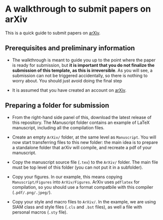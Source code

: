 # A walkthrough to submit papers on arXiv

This is a quick guide to submit papers on [arXiv](https://arxiv.org). 

## Prerequisites and preliminary information

* The walkthrough is meant to guide you up to the point where the paper is ready for
  submission, but **it is important that you do not finalize the submission of this
  template, as this is irreversible**. As you will see, a submission can not be
  triggered accidentally, so there is nothing to worry about. You should just avoid
  doing the final step

* It is assumed that you have created an account on [arXiv](https://arxiv.org). 

## Preparing a folder for submission

* From the right-hand side panel of this, download the latest release of this
  repository. The Manuscript folder contains an example of LaTeX manuscript,
  including all the compilation files. 

* Create an empty `ArXiv/` folder, at the same level as `Manuscript`. You will now
    start transferring files to this new folder: the main idea is to prepare a
    standalone folder that arXiv will compile, and recreate a pdf of your manuscript. 

* Copy the manuscript source file (`.tex`) to the `ArXiv/` folder. The main file must
    be top level of this folder (you can not put it in a subfolder).

* Copy your figures. In our example, this means copying `Manuscript/Figures` into
    `ArXiv/Figures`. ArXiv uses `pdflatex` for compilation, so you should use a
    format compatbile with this compiler (`.pdf/.png/.jpeg/`).

* Copy your style and macro files to `ArXiv/`. In the example, we are using SIAM class and style
  files (`.cls` and `.bst` files), as well a file with personal macros (`.sty` file).


